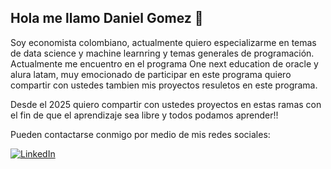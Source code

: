 ## Hola me llamo Daniel Gomez 👋


Soy economista colombiano, actualmente quiero especializarme en temas de data science y machine learnring y temas generales de programación. Actualmente me encuentro en el programa One next education de oracle y alura latam, muy emocionado de participar en este programa quiero compartir con ustedes tambien mis proyectos resuletos en este programa.

Desde el 2025 quiero compartir con ustedes proyectos en estas ramas con el fin de que el aprendizaje sea libre y todos podamos aprender!!

Pueden contactarse conmigo por medio de mis redes sociales:

[![LinkedIn](https://img.shields.io/badge/LinkedIn-Daniel_Gomez-0077B5?style=for-the-badge&logo=linkedin&logoColor=white&labelColor=101010)](https://www.linkedin.com/in/daniel-fernando-gómez-acevedo-1310go)
<!--
**DANIELGOMEZACEVEDO/DANIELGOMEZACEVEDO** is a ✨ _special_ ✨ repository because its `README.md` (this file) appears on your GitHub profile.

Here are some ideas to get you started:

- 🔭 I’m currently working on ...
- 🌱 I’m currently learning ...
- 👯 I’m looking to collaborate on ...
- 🤔 I’m looking for help with ...
- 💬 Ask me about ...
- 📫 How to reach me: ...
- 😄 Pronouns: ...
- ⚡ Fun fact: ...
-->
